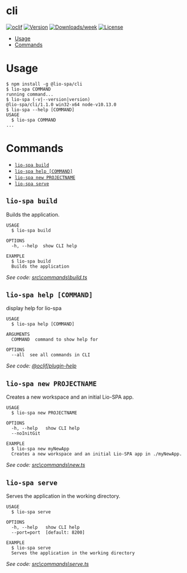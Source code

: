 cli
===



[![oclif](https://img.shields.io/badge/cli-oclif-brightgreen.svg)](https://oclif.io)
[![Version](https://img.shields.io/npm/v/cli.svg)](https://npmjs.org/package/cli)
[![Downloads/week](https://img.shields.io/npm/dw/cli.svg)](https://npmjs.org/package/cli)
[![License](https://img.shields.io/npm/l/cli.svg)](https://github.com/packages/cli/blob/master/package.json)

<!-- toc -->
* [Usage](#usage)
* [Commands](#commands)
<!-- tocstop -->
# Usage
<!-- usage -->
```sh-session
$ npm install -g @lio-spa/cli
$ lio-spa COMMAND
running command...
$ lio-spa (-v|--version|version)
@lio-spa/cli/1.1.0 win32-x64 node-v10.13.0
$ lio-spa --help [COMMAND]
USAGE
  $ lio-spa COMMAND
...
```
<!-- usagestop -->
# Commands
<!-- commands -->
* [`lio-spa build`](#lio-spa-build)
* [`lio-spa help [COMMAND]`](#lio-spa-help-command)
* [`lio-spa new PROJECTNAME`](#lio-spa-new-projectname)
* [`lio-spa serve`](#lio-spa-serve)

## `lio-spa build`

Builds the application.

```
USAGE
  $ lio-spa build

OPTIONS
  -h, --help  show CLI help

EXAMPLE
  $ lio-spa build
  Builds the application
```

_See code: [src\commands\build.ts](https://github.com/Liiioooo/lio-spa/blob/v1.1.0/src\commands\build.ts)_

## `lio-spa help [COMMAND]`

display help for lio-spa

```
USAGE
  $ lio-spa help [COMMAND]

ARGUMENTS
  COMMAND  command to show help for

OPTIONS
  --all  see all commands in CLI
```

_See code: [@oclif/plugin-help](https://github.com/oclif/plugin-help/blob/v2.2.0/src\commands\help.ts)_

## `lio-spa new PROJECTNAME`

Creates a new workspace and an initial Lio-SPA app.

```
USAGE
  $ lio-spa new PROJECTNAME

OPTIONS
  -h, --help   show CLI help
  --noInitGit

EXAMPLE
  $ lio-spa new myNewApp
  Creates a new workspace and an initial Lio-SPA app in ./myNewApp.
```

_See code: [src\commands\new.ts](https://github.com/Liiioooo/lio-spa/blob/v1.1.0/src\commands\new.ts)_

## `lio-spa serve`

Serves the application in the working directory.

```
USAGE
  $ lio-spa serve

OPTIONS
  -h, --help   show CLI help
  --port=port  [default: 8200]

EXAMPLE
  $ lio-spa serve
  Serves the application in the working directory
```

_See code: [src\commands\serve.ts](https://github.com/Liiioooo/lio-spa/blob/v1.1.0/src\commands\serve.ts)_
<!-- commandsstop -->
